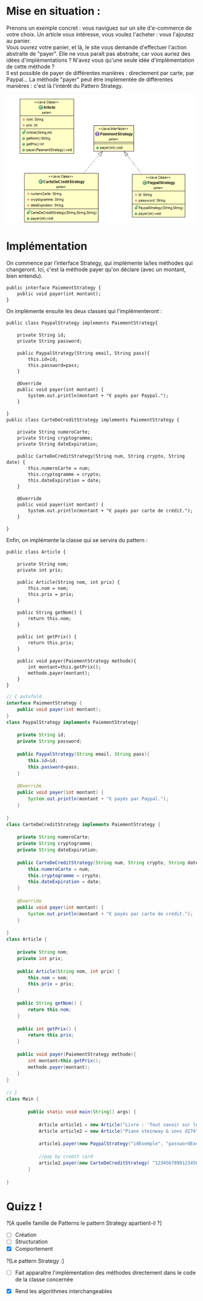 # Mise en situation :

Prenons un exemple concret : vous naviguez sur un site d'e-commerce de votre choix. Un article vous intéresse, vous voulez l'acheter : vous l'ajoutez au panier.  
Vous ouvrez votre panier, et là, le site vous demande d'effectuer l'action abstraite de "payer". Elle ne vous paraît pas abstraite, car vous auriez des idées d'implémentations ? N'avez vous qu'une seule idée d'implémentation de cette méthode ?  
Il est possible de payer de différentes manières : directement par carte, par Paypal...
La méthode "payer" peut être implémentée de différentes manières : c'est là l'intérêt du Pattern Strategy.

![UML Diagram](https://raw.githubusercontent.com/Lhudram/DesignPattern_Strategy/master/UML_Exemple.png)

# Implémentation

On commence par l’interface Strategy, qui implémente la/les méthodes qui changeront. Ici, c'est la méthode payer qu'on déclare (avec un montant, bien entendu).

	public interface PaiementStrategy {
		public void payer(int montant);
	}

On implémente ensuite les deux classes qui l'implémenteront :

	public class PaypalStrategy implements PaiementStrategy{
	
		private String id;
		private String password;
	
		public PaypalStrategy(String email, String pass){
			this.id=id;
			this.password=pass;
		}
	
		@Override
		public void payer(int montant) {
			System.out.println(montant + "€ payés par Paypal.");
		}

	}
	public class CarteDeCreditStrategy implements PaiementStrategy {

		private String numeroCarte;
		private String cryptogramme;
		private String dateExpiration;

		public CarteDeCreditStrategy(String num, String crypto, String date) {
			this.numeroCarte = num;
			this.cryptogramme = crypto;
			this.dateExpiration = date;
		}
	
		@Override
		public void payer(int montant) {
			System.out.println(montant + "€ payés par carte de crédit.");
		}

	}
	
Enfin, on implémente la classe qui se servira du pattern :

	public class Article {

		private String nom;
		private int prix;

		public Article(String nom, int prix) {
			this.nom = nom;
			this.prix = prix;
		}

		public String getNom() {
			return this.nom;
		}

		public int getPrix() {
			return this.prix;
		}
	
		public void payer(PaiementStrategy methode){
			int montant=this.getPrix();
			methode.payer(montant);
		}
	}



```java runnable
// { autofold
interface PaiementStrategy {
	public void payer(int montant);
}
class PaypalStrategy implements PaiementStrategy{
	
	private String id;
	private String password;
	
	public PaypalStrategy(String email, String pass){
		this.id=id;
		this.password=pass;
	}
	
	@Override
	public void payer(int montant) {
		System.out.println(montant + "€ payés par Paypal.");
	}

}
class CarteDeCreditStrategy implements PaiementStrategy {

	private String numeroCarte;
	private String cryptogramme;
	private String dateExpiration;

	public CarteDeCreditStrategy(String num, String crypto, String date) {
		this.numeroCarte = num;
		this.cryptogramme = crypto;
		this.dateExpiration = date;
	}

	@Override
	public void payer(int montant) {
		System.out.println(montant + "€ payés par carte de crédit.");
	}

}
class Article {

	private String nom;
	private int prix;

	public Article(String nom, int prix) {
		this.nom = nom;
		this.prix = prix;
	}

	public String getNom() {
		return this.nom;
	}

	public int getPrix() {
		return this.prix;
	}
	
	public void payer(PaiementStrategy methode){
		int montant=this.getPrix();
		methode.payer(montant);
	}
}

// }
class Main {

		public static void main(String[] args) {
			
			Article article1 = new Article("Livre : 'Tout savoir sur le pattern Strategy'",25);
			Article article2 = new Article("Piano steinway & sons d274",155690);
			
			article1.payer(new PaypalStrategy("idExemple", "passwordExemple"));
			
			//pay by credit card
			article2.payer(new CarteDeCreditStrategy( "1234567890123456", "786", "12/15"));
		}

}

```

# Quizz !

?[A quelle famille de Patterns le pattern Strategy apartient-il ?]
-[ ] Création
-[ ] Structuration
-[x] Comportement

?[Le pattern Strategy :]
-[ ] Fait apparaître l'implémentation des méthodes directement dans le code de la classe concernée
-[X] Rend les algorithmes interchangeables

